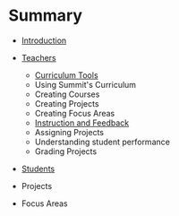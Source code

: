 # Summary

* [Introduction](README.md)
* [Teachers](teachers.md)
   * [Curriculum Tools](curriculum.md)
    * Using Summit's Curriculum
    * Creating Courses
    * Creating Projects
    * Creating Focus Areas
   * [Instruction and Feedback](feedback.md)
    * Assigning Projects
    * Understanding student performance
    * Grading Projects

* [Students](students.md)
* Projects
* Focus Areas
